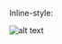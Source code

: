 Inline-style: 

![alt text]( https://github.com/LeoBertiniNHM/CoralMethodsPaper/blob/main/PhantomExtraction/GIPHY_EXAMPLE.gif "Logo Title Text 1")
